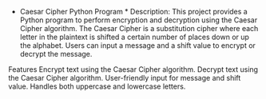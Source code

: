 * Caesar Cipher Python Program *
Description:
This project provides a Python program to perform encryption and decryption using the Caesar Cipher algorithm. The Caesar Cipher is a substitution cipher where each letter in the plaintext is shifted a certain number of places down or up the alphabet. Users can input a message and a shift value to encrypt or decrypt the message.

Features
Encrypt text using the Caesar Cipher algorithm.
Decrypt text using the Caesar Cipher algorithm.
User-friendly input for message and shift value.
Handles both uppercase and lowercase letters.
